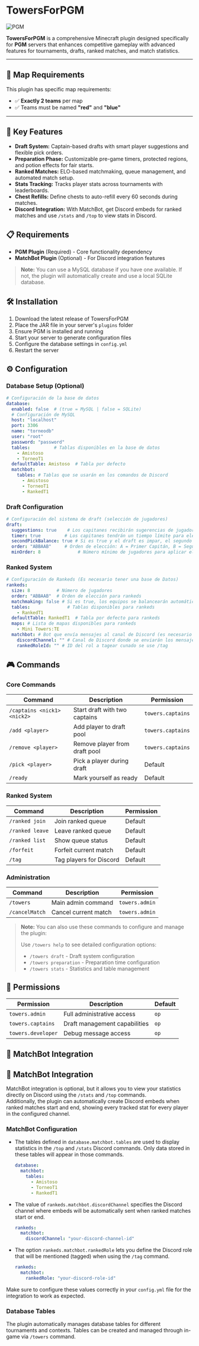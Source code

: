 # TowersForPGM
![PGM](https://img.shields.io/badge/requires-PGM-orange)

**TowersForPGM** is a comprehensive Minecraft plugin designed specifically for **PGM** servers that enhances competitive gameplay with advanced features for tournaments, drafts, ranked matches, and match statistics.

- - -
## 🎯 Map Requirements

This plugin has specific map requirements:

- ✅ **Exactly 2 teams** per map
- ✅ Teams must be named **"red"** and **"blue"**
- - -
## 🚀 Key Features

- **Draft System:** Captain-based drafts with smart player suggestions and flexible pick orders.
- **Preparation Phase:** Customizable pre-game timers, protected regions, and potion effects for fair starts.
- **Ranked Matches:** ELO-based matchmaking, queue management, and automated match setup.
- **Stats Tracking:** Tracks player stats across tournaments with leaderboards.
- **Chest Refills:** Define chests to auto-refill every 60 seconds during matches.
- **Discord Integration:** With MatchBot, get Discord embeds for ranked matches and use `/stats` and `/top` to view stats in Discord.

## 📋 Requirements

- **PGM Plugin** (Required) - Core functionality dependency
- **MatchBot Plugin** (Optional) - For Discord integration features
> **Note:** You can use a MySQL database if you have one available. If not, the plugin will automatically create and use a local SQLite database.

## 🛠️ Installation

1. Download the latest release of TowersForPGM
2. Place the JAR file in your server's `plugins` folder
3. Ensure PGM is installed and running
4. Start your server to generate configuration files
5. Configure the database settings in `config.yml`
6. Restart the server

## ⚙️ Configuration

### Database Setup (Optional)
```yaml
# Configuración de la base de datos
database:
  enabled: false  # (true = MySQL | false = SQLite)
  # Configuración de MySQL
  host: "localhost"
  port: 3306
  name: "torneodb"
  user: "root" 
  password: "password" 
  tables:         # Tablas disponibles en la base de datos
    - Amistoso
    - TorneoT1
  defaultTable: Amistoso  # Tabla por defecto
  matchbot:
    tables: # Tablas que se usarán en los comandos de Discord
      - Amistoso
      - TorneoT1
      - RankedT1
```

### Draft Configuration
```yaml
# Configuración del sistema de draft (selección de jugadores)
draft:
  suggestions: true    # Los capitanes recibirán sugerencias de jugadores para elegir
  timer: true         # Los capitanes tendrán un tiempo límite para elegir
  secondPickBalance: true # Si es true y el draft es impar, el segundo capitán tendrá un jugador más
  order: "ABBAAB"     # Orden de elección: A = Primer Capitán, B = Segundo Capitán
  minOrder: 8              # Número mínimo de jugadores para aplicar el orden
```

### Ranked System
```yaml
# Configuración de Rankeds (Es necesario tener una base de Datos)
rankeds:
  size: 8          # Número de jugadores
  order: "ABBAAB"  # Orden de elección para rankeds
  matchmaking: false # Si es true, los equipos se balancearán automáticamente, si es false, los capitanes elegirán a los jugadores
  tables:              # Tablas disponibles para rankeds
    - RankedT1
  defaultTable: RankedT1  # Tabla por defecto para rankeds
  maps: # Lista de mapas disponibles para rankeds
    - Mini Towers:TE
  matchbot: # Bot que envía mensajes al canal de Discord (es necesario tener el plugin MatchBot configurado)
    discordChannel: "" # Canal de Discord donde se enviarán los mensajes
    rankedRoleId: "" # ID del rol a tagear cunado se use /tag
```

## 🎮 Commands

### Core Commands

| Command | Description | Permission |
|---------|-------------|------------|
| `/captains <nick1> <nick2>` | Start draft with two captains | `towers.captains` |
| `/add <player>` | Add player to draft pool | `towers.captains` |
| `/remove <player>` | Remove player from draft pool | `towers.captains` |
| `/pick <player>` | Pick a player during draft | Default |
| `/ready` | Mark yourself as ready | Default |

### Ranked System

| Command | Description | Permission |
|---------|-------------|------------|
| `/ranked join` | Join ranked queue | Default |
| `/ranked leave` | Leave ranked queue | Default |
| `/ranked list` | Show queue status | Default |
| `/forfeit` | Forfeit current match | Default |
| `/tag` | Tag players for Discord | Default |



### Administration

| Command | Description | Permission |
|---------|-------------|------------|
| `/towers` | Main admin command | `towers.admin` |
| `/cancelMatch` | Cancel current match | `towers.admin` |


> **Note:** You can also use these commands to configure and manage the plugin:
>
> Use `/towers help` to see detailed configuration options:
> - `/towers draft` - Draft system configuration
> - `/towers preparation` - Preparation time configuration  
> - `/towers stats` - Statistics and table management

## 🔐 Permissions

| Permission | Description | Default |
|------------|-------------|---------|
| `towers.admin` | Full administrative access | `op` |
| `towers.captains` | Draft management capabilities | `op` |
| `towers.developer` | Debug message access | `op` |

## 🤝 MatchBot Integration

## 🤝 MatchBot Integration
MatchBot integration is optional, but it allows you to view your statistics directly on Discord using the `/stats` and `/top` commands.  
Additionally, the plugin can automatically create Discord embeds when ranked matches start and end, showing every tracked stat for every player in the configured channel.

### MatchBot Configuration

- The tables defined in `database.matchbot.tables` are used to display statistics in the `/top` and `/stats` Discord commands. Only data stored in these tables will appear in those commands.

  ```yaml
  database:
    matchbot:
      tables:
        - Amistoso
        - TorneoT1
        - RankedT1
  ```

- The value of `rankeds.matchbot.discordChannel` specifies the Discord channel where embeds will be automatically sent when ranked matches start or end.

  ```yaml
  rankeds:
    matchbot:
      discordChannel: "your-discord-channel-id"
  ```

- The option `rankeds.matchbot.rankedRole` lets you define the Discord role that will be mentioned (tagged) when using the `/tag` command.

  ```yaml
  rankeds:
    matchbot:
      rankedRole: "your-discord-role-id"
  ```

Make sure to configure these values correctly in your `config.yml` file for the integration to work as expected.

### Database Tables
The plugin automatically manages database tables for different tournaments and contexts. Tables can be created and managed through in-game via `/towers` command.
